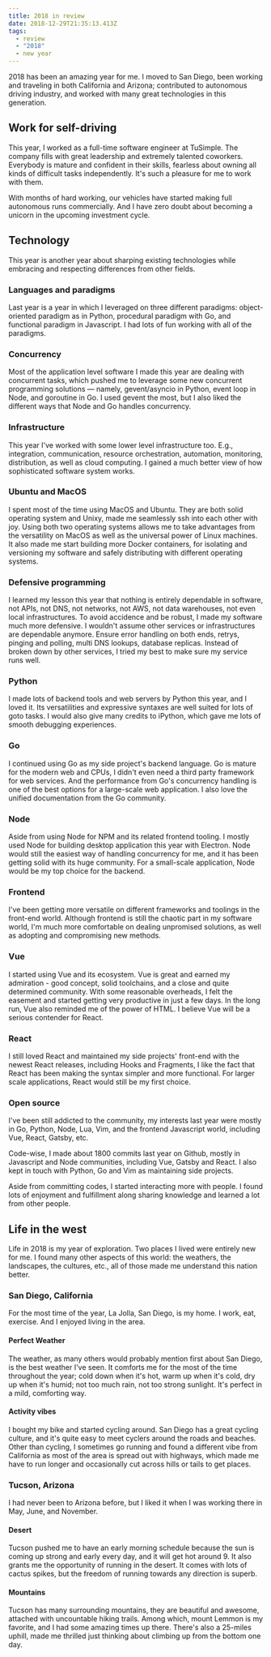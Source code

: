 ```yaml
---
title: 2018 in review
date: 2018-12-29T21:35:13.413Z
tags:
  - review
  - "2018"
  - new year
---
```


2018 has been an amazing year for me. I moved to San Diego, been working and traveling in both California and Arizona; contributed to autonomous driving industry, and worked with many great technologies in this generation.

## Work for self-driving

This year, I worked as a full-time software engineer at TuSimple. The company fills with great leadership and extremely talented coworkers. Everybody is mature and confident in their skills, fearless about owning all kinds of difficult tasks independently. It's such a pleasure for me to work with them.

With months of hard working, our vehicles have started making full autonomous runs commercially. And I have zero doubt about becoming a unicorn in the upcoming investment
cycle.

## Technology

This year is another year about sharping existing technologies while embracing and respecting differences from other fields.

### Languages and paradigms

Last year is a year in which I leveraged on three different paradigms: object-oriented paradigm as in Python, procedural paradigm with Go, and functional paradigm in Javascript. I had lots of fun working with all of the paradigms.

### Concurrency

Most of the application level software I made this year are dealing with concurrent tasks, which pushed me to leverage some new concurrent programming solutions — namely, gevent/asyncio in Python, event loop in Node, and goroutine in Go. I used gevent the most, but I also liked the different ways that Node and Go handles concurrency.

### Infrastructure

This year I've worked with some lower level infrastructure too. E.g., integration, communication, resource orchestration, automation, monitoring, distribution, as well as cloud computing. I gained a much better view of how sophisticated software system works.

### Ubuntu and MacOS

I spent most of the time using MacOS and Ubuntu. They are both solid operating system and Unixy, made me seamlessly ssh into each other with joy. Using both two operating systems allows me to take advantages from the versatility on MacOS as well as the universal power of Linux machines. It also made me start building more Docker containers, for isolating and versioning my software and safely distributing with different operating systems.

### Defensive programming

I learned my lesson this year that nothing is entirely dependable in software, not APIs, not DNS, not networks, not AWS, not data warehouses, not even local infrastructures. To avoid accidence and be robust, I made my software much more defensive. I wouldn't assume other services or infrastructures are dependable anymore. Ensure error handling on both ends, retrys, pinging and polling, multi DNS lookups, database replicas. Instead of broken down by other services, I tried my best to make sure my service runs well.

### Python

I made lots of backend tools and web servers by Python this year, and I loved it. Its versatilities and expressive syntaxes are well suited for lots of goto tasks. I would also give many credits to iPython, which gave me lots of smooth debugging experiences.

### Go

I continued using Go as my side project's backend language. Go is mature for the modern web and CPUs, I didn't even need a third party framework for web services. And the performance from Go's concurrency handling is one of the best options for a large-scale web application. I also love the unified documentation from the Go community.

### Node

Aside from using Node for NPM and its related frontend tooling. I mostly used Node for building desktop application this year with Electron. Node would still the easiest way of handling concurrency for me, and it has been getting solid with its huge community. For a small-scale application, Node would be my top choice for the backend.

### Frontend

I've been getting more versatile on different frameworks and toolings in the front-end world. Although frontend is still the chaotic part in my software world, I'm much more comfortable on dealing unpromised solutions, as well as adopting and compromising new methods.

### Vue

I started using Vue and its ecosystem. Vue is great and earned my admiration - good concept, solid toolchains, and a close and quite determined community. With some reasonable overheads, I felt the easement and started getting very productive in just a few days. In the long run, Vue also reminded me of the power of HTML. I believe Vue will be a serious contender for React.

### React

I still loved React and maintained my side projects' front-end with the newest React releases, including Hooks and Fragments, I like the fact that React has been making the syntax simpler and more functional. For larger scale applications, React would still be my first choice.

### Open source

I've been still addicted to the community, my interests last year were mostly in Go, Python, Node, Lua, Vim, and the frontend Javascript world, including Vue, React, Gatsby, etc.

Code-wise, I made about 1800 commits last year on Github, mostly in Javascript and Node communities, including Vue, Gatsby and React. I also kept in touch with Python, Go and Vim as maintaining side projects.

Aside from committing codes, I started interacting more with people. I found lots of enjoyment and fulfillment along sharing knowledge and learned a lot from other people.

## Life in the west

Life in 2018 is my year of exploration. Two places I lived were entirely new for me. I found many other aspects of this world: the weathers, the landscapes, the cultures, etc., all of those made me understand this nation better.

### San Diego, California

For the most time of the year, La Jolla, San Diego, is my home. I work, eat, exercise. And I enjoyed living in the area.

#### Perfect Weather

The weather, as many others would probably mention first about San Diego, is the best weather I've seen. It comforts me for the most of the time throughout the year; cold down when it's hot, warm up when it's cold, dry up when it's humid; not too much rain, not too strong sunlight. It's perfect in a mild, comforting way.

#### Activity vibes

I bought my bike and started cycling around. San Diego has a great cycling culture, and it's quite easy to meet cyclers around the roads and beaches. Other than cycling, I sometimes go running and found a different vibe from California as most of the area is spread out with highways, which made me have to run longer and occasionally cut across hills or tails to get places.

### Tucson, Arizona

I had never been to Arizona before, but I liked it when I was working there in May, June, and November.

#### Desert

Tucson pushed me to have an early morning schedule because the sun is coming up strong and early every day, and it will get hot around 9. It also grants me the opportunity of running in the desert. It comes with lots of cactus spikes, but the freedom of running towards any direction is superb.

#### Mountains

Tucson has many surrounding mountains, they are beautiful and awesome, attached with uncountable hiking trails. Among which, mount Lemmon is my favorite, and I had some amazing times up there. There's also a 25-miles uphill, made me thrilled just thinking about climbing up from the bottom one day.
